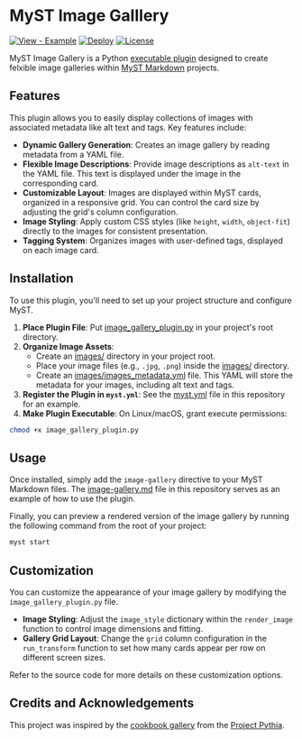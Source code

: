 # MyST Image Galllery
[![View - Example](https://img.shields.io/badge/view-Example-orange?style=flat)][example]
[![Deploy](https://github.com/sayalaruano/myst-image-gallery/actions/workflows/deploy.yml/badge.svg)][deploy-gh-action]
[![License](https://img.shields.io/github/license/sayalaruano/myst-image-gallery)][license]

MyST Image Gallery is a Python [executable plugin][myst-ex-plugin] designed to create felxible image galleries within [MyST Markdown][myst] projects.

## Features

This plugin allows you to easily display collections of images with associated metadata like alt text and tags. Key features include:

* **Dynamic Gallery Generation**: Creates an image gallery by reading metadata from a YAML file.
* **Flexible Image Descriptions**: Provide image descriptions as `alt-text` in the YAML file. This text is displayed under the image in the corresponding card.
* **Customizable Layout**: Images are displayed within MyST cards, organized in a responsive grid. You can control the card size by adjusting the grid's column configuration.
* **Image Styling**: Apply custom CSS styles (like `height`, `width`, `object-fit`) directly to the images for consistent presentation.
* **Tagging System**: Organizes images with user-defined tags, displayed on each image card.

## Installation

To use this plugin, you'll need to set up your project structure and configure MyST.

1.  **Place Plugin File**: Put [image_gallery_plugin.py](./image_gallery_plugin.py) in your project's root directory.
2.  **Organize Image Assets**:
    * Create an [images/](./images/) directory in your project root.
    * Place your image files (e.g., `.jpg`, `.png`) inside the [images/](./images/) directory.
    * Create an [images/images_metadata.yml](./images/images_metadata.yml) file. This YAML will store the metadata for your images, including alt text and tags.
3.  **Register the Plugin in `myst.yml`**: See the [myst.yml](./myst.yml) file in this repository for an example.
4.  **Make Plugin Executable**: On Linux/macOS, grant execute permissions:

```bash
chmod +x image_gallery_plugin.py
```

## Usage

Once installed, simply add the `image-gallery` directive to your MyST Markdown files. The [image-gallery.md](./image-gallery.md) file in this repository serves as an example of how to use the plugin.

Finally, you can preview a rendered version of the image gallery by running the following command from the root of your project:

```bash
myst start
```

## Customization

You can customize the appearance of your image gallery by modifying the `image_gallery_plugin.py` file.

* **Image Styling**: Adjust the `image_style` dictionary within the `render_image` function to control image dimensions and fitting.
* **Gallery Grid Layout**: Change the `grid` column configuration in the `run_transform` function to set how many cards appear per row on different screen sizes.

Refer to the source code for more details on these customization options.

## Credits and Acknowledgements 

This project was inspired by the [cookbook gallery][gallery-pythia] from the [Project Pythia][pythia]. 

[myst-ex-plugin]: https://mystmd.org/guide/executable-plugins
[myst]: https://mystmd.org/
[pythia]: https://projectpythia-mystmd.github.io/
[gallery-pythia]: https://github.com/projectpythia-mystmd/cookbook-gallery
[example]: https://sayalaruano.github.io/myst-image-gallery/
[deploy-gh-action]: https://github.com/sayalaruano/myst-image-gallery/actions/workflows/deploy.yml
[license]: https://github.com/sayalaruano/myst-image-gallery/blob/main/LICENSE.md